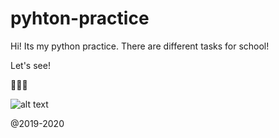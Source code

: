 # pyhton-practice
 
Hi!
Its my python practice.
There are different tasks for school!



Let's see!


🐍🐍🐍


![alt text](https://shwanoff.ru/wp-content/uploads/2019/02/Python-programming.jpg)


@2019-2020
